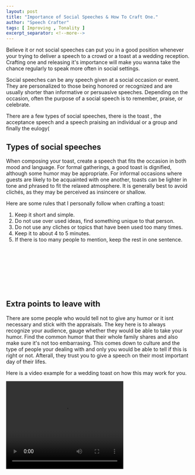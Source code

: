 ```yaml
---
layout: post
title: "Importance of Social Speeches & How To Craft One."
author: "Speech Crafter"
tags: [ Improving , Tonality ] 
excerpt_separator: <!--more-->
---
```


Believe it or not social speeches can put you in a good position whenever your trying to deliver a speech to a crowd or a toast at a wedding reception. 
Crafting one and releasing it's importance will make you wanna take the chance regularly to speak more often in social settings.

<!--more-->

Social speeches can be any speech given at a social occasion or event. They are personalized to those being honored or recognized and are usually shorter than 
informative or persuasive speeches. Depending on the occasion, often the purpose of a social speech is to remember, praise, or celebrate.

There are a few types of social speeches, there is the toast , the acceptance speech and a speech praising an individual or a group and finally the eulogy(




## Types of social speeches


When composing your toast, create a speech that fits the occasion in both mood and language. For formal gatherings, a good toast is dignified, although some humor may be appropriate.
For informal occasions where guests are likely to be acquainted with one another, toasts can be lighter in tone and phrased to fit the relaxed atmosphere. It is generally best to avoid 
clichés, as they may be perceived as insincere or shallow.




Here are some rules that I personally follow when crafting a toast:


1. Keep it short and simple.
2. Do not use over used ideas, find something unique to that person.
3. Do not use any cliches or topics that have been used too many times.
4. Keep it to about 4 to 5 minutes.
5. If there is too many people to mention, keep the rest in one sentence.







```









```



## Extra points to leave with

There are some people who would tell not to give any humor or it isnt necessary and stick with the appraisals. The key here is to always recognize your audience, gauge whether
they would be able to take your humor. Find the common humor that their whole family shares and also make sure it's not too embarrasing. This comes down to culture and 
the type of people your dealing with and only you would be able to tell if this is right or not. Afterall, they trust you to give a speech on their most important day of their lifes.


Here is a video example for a wedding toast on how this may work for you.

<video width="320" height="240" controls>
  <source src="https://www.youtube.com/watch?v=i8r24AoKwZ4" type="video/mp4">
</video>





